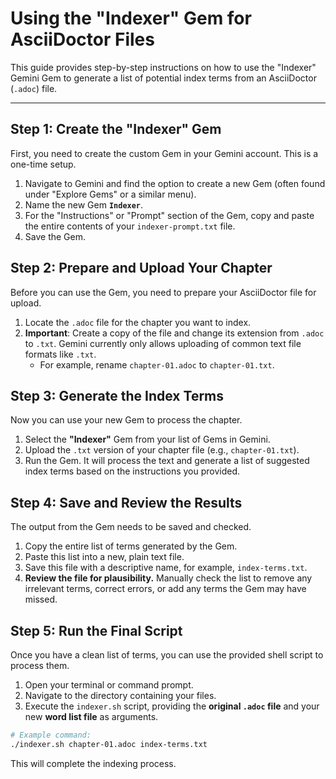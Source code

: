 # Using the "Indexer" Gem for AsciiDoctor Files

This guide provides step-by-step instructions on how to use the "Indexer" Gemini Gem to generate a list of potential index terms from an AsciiDoctor (`.adoc`) file.

---

## Step 1: Create the "Indexer" Gem

First, you need to create the custom Gem in your Gemini account. This is a one-time setup.

1.  Navigate to Gemini and find the option to create a new Gem (often found under "Explore Gems" or a similar menu).
2.  Name the new Gem **`Indexer`**.
3.  For the "Instructions" or "Prompt" section of the Gem, copy and paste the entire contents of your `indexer-prompt.txt` file.
4.  Save the Gem.

## Step 2: Prepare and Upload Your Chapter

Before you can use the Gem, you need to prepare your AsciiDoctor file for upload.

1.  Locate the `.adoc` file for the chapter you want to index.
2.  **Important**: Create a copy of the file and change its extension from `.adoc` to `.txt`. Gemini currently only allows uploading of common text file formats like `.txt`.
    * For example, rename `chapter-01.adoc` to `chapter-01.txt`.

## Step 3: Generate the Index Terms

Now you can use your new Gem to process the chapter.

1.  Select the **"Indexer"** Gem from your list of Gems in Gemini.
2.  Upload the `.txt` version of your chapter file (e.g., `chapter-01.txt`).
3.  Run the Gem. It will process the text and generate a list of suggested index terms based on the instructions you provided.

## Step 4: Save and Review the Results

The output from the Gem needs to be saved and checked.

1.  Copy the entire list of terms generated by the Gem.
2.  Paste this list into a new, plain text file.
3.  Save this file with a descriptive name, for example, `index-terms.txt`.
4.  **Review the file for plausibility.** Manually check the list to remove any irrelevant terms, correct errors, or add any terms the Gem may have missed.

## Step 5: Run the Final Script

Once you have a clean list of terms, you can use the provided shell script to process them.

1.  Open your terminal or command prompt.
2.  Navigate to the directory containing your files.
3.  Execute the `indexer.sh` script, providing the **original `.adoc` file** and your new **word list file** as arguments.

```bash
# Example command:
./indexer.sh chapter-01.adoc index-terms.txt
```

This will complete the indexing process.
